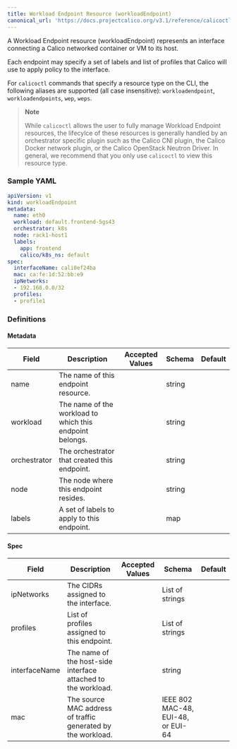 ```yaml
---
title: Workload Endpoint Resource (workloadEndpoint)
canonical_url: 'https://docs.projectcalico.org/v3.1/reference/calicoctl/resources/workloadendpoint'
---
```


A Workload Endpoint resource (workloadEndpoint) represents an interface 
connecting a Calico networked container or VM to its host.

Each endpoint may specify a set of labels and list of profiles that Calico will use 
to apply policy to the interface.

For `calicoctl` commands that specify a resource type on the CLI, the following
aliases are supported (all case insensitive): `workloadendpoint`, `workloadendpoints`, `wep`, `weps`.

> **Note**
>
> While `calicoctl` allows the user to fully manage Workload Endpoint resources,
the lifecylce of these resources is generally handled by an orchestrator specific 
plugin such as the Calico CNI plugin, the Calico Docker network plugin, 
or the Calico OpenStack Neutron Driver.  In general, we recommend that you only
use `calicoctl` to view this resource type.

### Sample YAML

```yaml
apiVersion: v1
kind: workloadEndpoint
metadata:
  name: eth0 
  workload: default.frontend-5gs43
  orchestrator: k8s
  node: rack1-host1
  labels:
    app: frontend
    calico/k8s_ns: default
spec:
  interfaceName: cali0ef24ba
  mac: ca:fe:1d:52:bb:e9 
  ipNetworks:
  - 192.168.0.0/32
  profiles:
  - profile1
```

### Definitions

#### Metadata

| Field       | Description                 | Accepted Values   | Schema | Default    |
|-------------|-----------------------------|-------------------|--------|------------|
| name           | The name of this endpoint resource.                     |  | string |
| workload       | The name of the workload to which this endpoint belongs. |  | string |
| orchestrator   | The orchestrator that created this endpoint.  |  | string |
| node           | The node where this endpoint resides.   |  | string |
| labels         | A set of labels to apply to this endpoint.              |  | map |

#### Spec

| Field       | Description                 | Accepted Values   | Schema | Default    |
|-------------|-----------------------------|-------------------|--------|------------|
| ipNetworks    | The CIDRs assigned to the interface. |  | List of strings |
| profiles      | List of profiles assigned to this endpoint.             | | List of strings |
| interfaceName | The name of the host-side interface attached to the workload. | | string |
| mac           | The source MAC address of traffic generated by the workload. | | IEEE 802 MAC-48, EUI-48, or EUI-64 |
